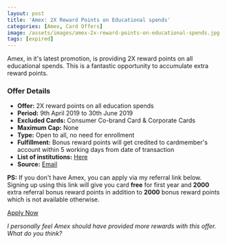 ```yaml
---
layout: post
title: 'Amex: 2X Reward Points on Educational spends'
categories: [Amex, Card Offers]
image: /assets/images/amex-2x-reward-points-on-educational-spends.jpg
tags: [expired]
---
```


Amex, in it's latest promotion, is providing 2X reward points on all educational spends. This is a fantastic opportunity to accumulate extra reward points.

### Offer Details

- **Offer:** 2X reward points on all education spends
- **Period:** 9th April 2019 to 30th June 2019
- **Excluded Cards:** Consumer Co-brand Card & Corporate Cards
- **Maximum Cap:** None
- **Type:** Open to all, no need for enrollment
- **Fulfillment:** Bonus reward points will get credited to cardmember's account within 5 working days from date of transaction
- **List of institutions:** [Here](http://f.email.americanexpress.com/i/45/268935401/IND_ICSS_Other_Products_02_31Dec2018_77310_education_list.pdf)
- **Source:** [Email](http://ebm.email.americanexpress.com/c/tag/hBcrcWwAQB6DpB9yGJ2NwLcPhq7/doc.html)

**PS:** If you don't have Amex, you can apply via my referral link below. Signing up using this link will give you card **free** for first year and **2000** extra referral bonus reward points in addition to **2000** bonus reward points which is not available otherwise.

<a href="http://amex.in/refer/pranap9yzB?CPID=999999544" target="_blank" class="btn btn-lg btn-danger btn-block post-element mt-2" rel="noopener"><i class="fas fa-pen"></i> Apply Now</a>

_I personally feel Amex should have provided more rewards with this offer. What do you think?_
